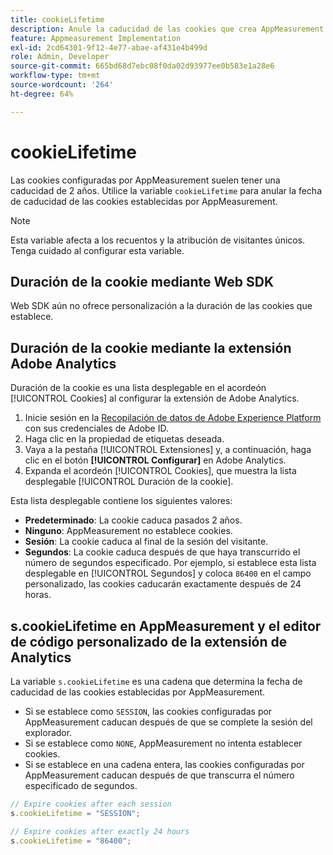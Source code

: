 ```yaml
---
title: cookieLifetime
description: Anule la caducidad de las cookies que crea AppMeasurement.
feature: Appmeasurement Implementation
exl-id: 2cd64301-9f12-4e77-abae-af431e4b499d
role: Admin, Developer
source-git-commit: 665bd68d7ebc08f0da02d93977ee0b583e1a28e6
workflow-type: tm+mt
source-wordcount: '264'
ht-degree: 64%

---
```


# cookieLifetime

Las cookies configuradas por AppMeasurement suelen tener una caducidad de 2 años. Utilice la variable `cookieLifetime` para anular la fecha de caducidad de las cookies establecidas por AppMeasurement.

>[!NOTE]
>
>Esta variable afecta a los recuentos y la atribución de visitantes únicos. Tenga cuidado al configurar esta variable.

## Duración de la cookie mediante Web SDK

Web SDK aún no ofrece personalización a la duración de las cookies que establece.

## Duración de la cookie mediante la extensión Adobe Analytics

Duración de la cookie es una lista desplegable en el acordeón [!UICONTROL Cookies] al configurar la extensión de Adobe Analytics.

1. Inicie sesión en la [Recopilación de datos de Adobe Experience Platform](https://experience.adobe.com/data-collection) con sus credenciales de Adobe ID.
1. Haga clic en la propiedad de etiquetas deseada.
1. Vaya a la pestaña [!UICONTROL Extensiones] y, a continuación, haga clic en el botón **[!UICONTROL Configurar]** en Adobe Analytics.
1. Expanda el acordeón [!UICONTROL Cookies], que muestra la lista desplegable [!UICONTROL Duración de la cookie].

Esta lista desplegable contiene los siguientes valores:

* **Predeterminado**: La cookie caduca pasados 2 años.
* **Ninguno**: AppMeasurement no establece cookies.
* **Sesión**: La cookie caduca al final de la sesión del visitante.
* **Segundos**: La cookie caduca después de que haya transcurrido el número de segundos especificado. Por ejemplo, si establece esta lista desplegable en [!UICONTROL Segundos] y coloca `86400` en el campo personalizado, las cookies caducarán exactamente después de 24 horas.

## s.cookieLifetime en AppMeasurement y el editor de código personalizado de la extensión de Analytics

La variable `s.cookieLifetime` es una cadena que determina la fecha de caducidad de las cookies establecidas por AppMeasurement.

* Si se establece como `SESSION`, las cookies configuradas por AppMeasurement caducan después de que se complete la sesión del explorador.
* Si se establece como `NONE`, AppMeasurement no intenta establecer cookies.
* Si se establece en una cadena entera, las cookies configuradas por AppMeasurement caducan después de que transcurra el número especificado de segundos.

```js
// Expire cookies after each session
s.cookieLifetime = "SESSION";

// Expire cookies after exactly 24 hours
s.cookieLifetime = "86400";
```
